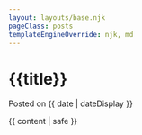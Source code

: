```yaml
---
layout: layouts/base.njk
pageClass: posts
templateEngineOverride: njk, md
---
```

<main class="posts">
<span>
<h1 class="posts"> {{title}} </h1>
<p class="date">
Posted on 
<time datetime="{{ date }}">{{ date | dateDisplay }}</time>
</p>
</span>
<div class="posts">
<div class="text-content">
{{ content | safe }}
</div>
</div>
<div class="footnote">
<!-- <p> -->
<!--   This page is part of the posts section. -->
<!-- </p> -->
</div>
</main>
